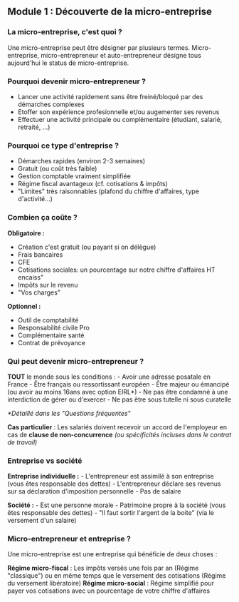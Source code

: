 ## Module 1 : Découverte de la micro-entreprise

### La micro-entreprise, c'est quoi ?

Une micro-entreprise peut être désigner par plusieurs termes. Micro-entreprise, micro-entrepreneur et auto-entrepreneur désigne tous aujourd'hui le status de micro-entreprise.

### Pourquoi devenir micro-entrepreneur ?
- Lancer une activité rapidement sans être freiné/bloqué par des démarches complexes
- Etoffer son expérience profesionnelle et/ou augementer ses revenus
- Effectuer une activité principale ou complémentaire (étudiant, salarié, retraité, ...)

### Pourquoi ce type d'entreprise ?
  - Démarches rapides (environ 2-3 semaines)
  - Gratuit (ou coût très faible)
  - Gestion comptable vraiment simplifiée
  - Régime fiscal avantageux (cf. cotisations & impôts)
  - "Limites" très raisonnables (plafond du chiffre d'affaires, type d'activité...)

### Combien ça coûte ?

**Obligatoire :**
- Création c'est gratuit (ou payant si on délègue)
- Frais bancaires
- CFE
- Cotisations sociales: un pourcentage sur notre chiffre d'affaires HT encaiss"
- Impôts sur le revenu
- "Vos charges"

**Optionnel :**
- Outil de comptabilité
- Responsabilité civile Pro
- Complémentaire santé
- Contrat de prévoyance

### Qui peut devenir micro-entrepreneur ?

**TOUT** le monde sous les conditions :
    - Avoir une adresse posatale en France
    - Être français ou ressortissant européen
    - Être majeur ou émancipé (ou avoir au moins 16ans avec option EIRL*)
    - Ne pas être condamné à une interdiction de gérer ou d'exercer
    - Ne pas être sous tutelle ni sous curatelle

*\*Détaillé dans les "Questions fréquentes"*

**Cas particulier** : Les salariés doivent recevoir un accord de l'employeur en cas de **clause de non-concurrence** *(ou spécificités incluses dans le contrat de travail)*

### Entreprise vs société

**Entreprise individuelle :**
    - L'entrepreneur est assimilé à son entreprise (vous êtes responsable des dettes)
    - L'entrepreneur déclare ses revenus sur sa déclaration d'imposition personnelle
    - Pas de salaire

**Société :**
    - Est une personne morale
    - Patrimoine propre à la société (vous êtes responsable des dettes)
    - "Il faut sortir l'argent de la boite" (via le versement d'un salaire)

### Micro-entrepreneur et entreprise ?

Une micro-entreprise est une entreprise qui bénéficie de deux choses :

**Régime micro-fiscal** : Les impôts versés une fois par an (Régime "classique") ou en même temps que le versement des cotisations (Régime du versement libératoire)
**Régime micro-social** : Régime simplifié pour payer vos cotisations avec un pourcentage de votre chiffre d'affaires